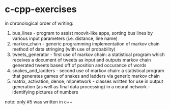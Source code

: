 # c-cpp-exercises
in chronological order of writing:
1. bus_lines - program to assist moovit-like apps, sorting bus lines by various input parameters (i.e. distance, line name)
2. markov_chain - generic programming implementation of markov chain method of data stringing (with use of probability)
3. tweets_generator - first use of markov chain: a statistical program which receives a document of tweets as input and outputs markov chain generated tweets based off of position and occurance of words
4. snakes_and_ladders - second use of markov chain: a statistical program that generates games of snakes and ladders via generic markov chain
5. matrix, activation, dense, mlpnetwork - classes written for use in output generation (as well as final data processing) in a neural network - identifying pictures of numbers

note: only #5 was written in c++
